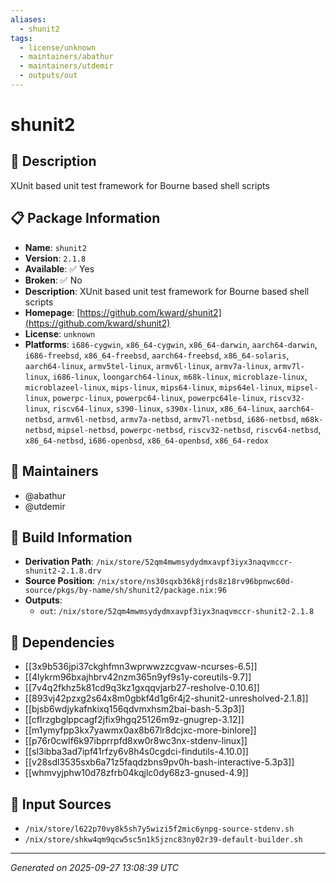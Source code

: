 ```yaml
---
aliases:
  - shunit2
tags:
  - license/unknown
  - maintainers/abathur
  - maintainers/utdemir
  - outputs/out
---
```


# shunit2

## 📝 Description

XUnit based unit test framework for Bourne based shell scripts

## 📋 Package Information

- **Name**: `shunit2`
- **Version**: `2.1.8`
- **Available**: ✅ Yes
- **Broken**: ✅ No
- **Description**: XUnit based unit test framework for Bourne based shell scripts
- **Homepage**: [https://github.com/kward/shunit2](https://github.com/kward/shunit2)
- **License**: `unknown`
- **Platforms**: `i686-cygwin`, `x86_64-cygwin`, `x86_64-darwin`, `aarch64-darwin`, `i686-freebsd`, `x86_64-freebsd`, `aarch64-freebsd`, `x86_64-solaris`, `aarch64-linux`, `armv5tel-linux`, `armv6l-linux`, `armv7a-linux`, `armv7l-linux`, `i686-linux`, `loongarch64-linux`, `m68k-linux`, `microblaze-linux`, `microblazeel-linux`, `mips-linux`, `mips64-linux`, `mips64el-linux`, `mipsel-linux`, `powerpc-linux`, `powerpc64-linux`, `powerpc64le-linux`, `riscv32-linux`, `riscv64-linux`, `s390-linux`, `s390x-linux`, `x86_64-linux`, `aarch64-netbsd`, `armv6l-netbsd`, `armv7a-netbsd`, `armv7l-netbsd`, `i686-netbsd`, `m68k-netbsd`, `mipsel-netbsd`, `powerpc-netbsd`, `riscv32-netbsd`, `riscv64-netbsd`, `x86_64-netbsd`, `i686-openbsd`, `x86_64-openbsd`, `x86_64-redox`
## 👥 Maintainers

- @abathur
- @utdemir


## 🔧 Build Information

- **Derivation Path**: `/nix/store/52qm4mwmsydydmxavpf3iyx3naqvmccr-shunit2-2.1.8.drv`
- **Source Position**: `/nix/store/ns30sqxb36k8jrds8z18rv96bpnwc60d-source/pkgs/by-name/sh/shunit2/package.nix:96`
- **Outputs**:
  - `out`:  `/nix/store/52qm4mwmsydydmxavpf3iyx3naqvmccr-shunit2-2.1.8`

## 🔗 Dependencies

- [[3x9b536jpi37ckghfmn3wprwwzzcgvaw-ncurses-6.5]]
- [[4lykrm96bxajhbrv42nzm365n9yf9s1y-coreutils-9.7]]
- [[7v4q2fkhz5k81cd9q3kz1gxqqvjarb27-resholve-0.10.6]]
- [[893vj42pzxg2s64x8m0gbkf4d1g6r4j2-shunit2-unresholved-2.1.8]]
- [[bjsb6wdjykafnkixq156qdvmxhsm2bai-bash-5.3p3]]
- [[cflrzgbglppcagf2jfix9hgq25126m9z-gnugrep-3.12]]
- [[m1ymyfpp3kx7yawmx0ax8b67lr8dcjxc-more-binlore]]
- [[p76r0cwlf6k97ibprrpfd8xw0r8wc3nx-stdenv-linux]]
- [[sl3ibba3ad7ipf41rfzy6v8h4s0cgdci-findutils-4.10.0]]
- [[v28sdl3535sxb6a71z5faqdzbns9pv0h-bash-interactive-5.3p3]]
- [[whmvyjphw10d78zfrb04kqjlc0dy68z3-gnused-4.9]]

## 📁 Input Sources

- `/nix/store/l622p70vy8k5sh7y5wizi5f2mic6ynpg-source-stdenv.sh`
- `/nix/store/shkw4qm9qcw5sc5n1k5jznc83ny02r39-default-builder.sh`

---
*Generated on 2025-09-27 13:08:39 UTC*
